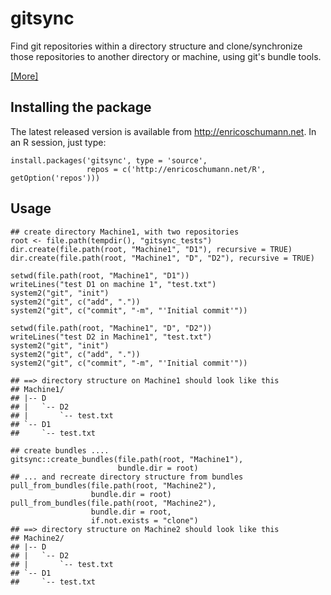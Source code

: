 # gitsync

Find git repositories within a directory structure and
clone/synchronize those repositories to another
directory or machine, using git's bundle tools.

[ [More] ](http://enricoschumann.net/R/packages/gitsync/)

## Installing the package

The latest released version is available from
http://enricoschumann.net. In an R session, just type:

    install.packages('gitsync', type = 'source',
                     repos = c('http://enricoschumann.net/R', getOption('repos')))


## Usage

    ## create directory Machine1, with two repositories
    root <- file.path(tempdir(), "gitsync_tests")
    dir.create(file.path(root, "Machine1", "D1"), recursive = TRUE)
    dir.create(file.path(root, "Machine1", "D", "D2"), recursive = TRUE)

    setwd(file.path(root, "Machine1", "D1"))
    writeLines("test D1 on machine 1", "test.txt")
    system2("git", "init")
    system2("git", c("add", "."))
    system2("git", c("commit", "-m", "'Initial commit'"))

    setwd(file.path(root, "Machine1", "D", "D2"))
    writeLines("test D2 in Machine1", "test.txt")
    system2("git", "init")
    system2("git", c("add", "."))
    system2("git", c("commit", "-m", "'Initial commit'"))

    ## ==> directory structure on Machine1 should look like this
    ## Machine1/
    ## |-- D
    ## |   `-- D2
    ## |       `-- test.txt
    ## `-- D1
    ##     `-- test.txt

    ## create bundles ....
    gitsync::create_bundles(file.path(root, "Machine1"),
                            bundle.dir = root)
    ## ... and recreate directory structure from bundles
    pull_from_bundles(file.path(root, "Machine2"),
                      bundle.dir = root)
    pull_from_bundles(file.path(root, "Machine2"),
                      bundle.dir = root,
                      if.not.exists = "clone")
    ## ==> directory structure on Machine2 should look like this
    ## Machine2/
    ## |-- D
    ## |   `-- D2
    ## |       `-- test.txt
    ## `-- D1
    ##     `-- test.txt

